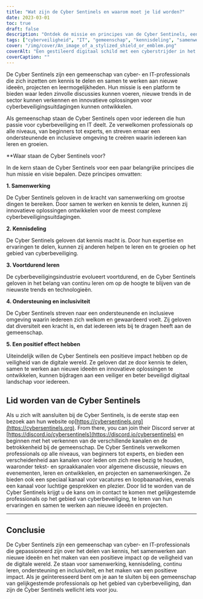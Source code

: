 ```yaml
---
title: "Wat zijn de Cyber Sentinels en waarom moet je lid worden?"
date: 2023-03-01
toc: true
draft: false
description: "Ontdek de missie en principes van de Cyber Sentinels, een gemeenschap van cyber- en IT-professionals die zich inzetten voor het delen van kennis en het ontwikkelen van innovatieve oplossingen voor cyberbeveiligingsuitdagingen."
tags: ["cyberveiligheid", "IT", "gemeenschap", "kennisdeling", "samenwerking", "continu leren", "steun", "inclusiviteit", "positieve impact", "tekstkanalen", "spraakkanalen", "loopbaanadvies", "carrièremogelijkheden", "leermiddelen", "opkomende trends", "projecten", "evenementen", "conferenties", "foto's van huisdieren", "technologie"]
cover: "/img/cover/An_image_of_a_stylized_shield_or_emblem.png"
coverAlt: "Een gestileerd digitaal schild met een cyberstrijder in het midden, omgeven door abstracte vormen en lijnen die gegevensstromen en netwerkverbindingen voorstellen."
coverCaption: ""
---
```


De Cyber Sentinels zijn een gemeenschap van cyber- en IT-professionals die zich inzetten om kennis te delen en samen te werken aan nieuwe ideeën, projecten en leermogelijkheden. Hun missie is een platform te bieden waar leden zinvolle discussies kunnen voeren, nieuwe trends in de sector kunnen verkennen en innovatieve oplossingen voor cyberbeveiligingsuitdagingen kunnen ontwikkelen.

Als gemeenschap staan de Cyber Sentinels open voor iedereen die hun passie voor cyberbeveiliging en IT deelt. Ze verwelkomen professionals op alle niveaus, van beginners tot experts, en streven ernaar een ondersteunende en inclusieve omgeving te creëren waarin iedereen kan leren en groeien.

**Waar staan de Cyber Sentinels voor?

In de kern staan de Cyber Sentinels voor een paar belangrijke principes die hun missie en visie bepalen. Deze principes omvatten:

**1. Samenwerking**

De Cyber Sentinels geloven in de kracht van samenwerking om grootse dingen te bereiken. Door samen te werken en kennis te delen, kunnen zij innovatieve oplossingen ontwikkelen voor de meest complexe cyberbeveiligingsuitdagingen.

**2. Kennisdeling**

De Cyber Sentinels geloven dat kennis macht is. Door hun expertise en ervaringen te delen, kunnen zij anderen helpen te leren en te groeien op het gebied van cyberbeveiliging.

**3. Voortdurend leren**

De cyberbeveiligingsindustrie evolueert voortdurend, en de Cyber Sentinels geloven in het belang van continu leren om op de hoogte te blijven van de nieuwste trends en technologieën.

**4. Ondersteuning en inclusiviteit**

De Cyber Sentinels streven naar een ondersteunende en inclusieve omgeving waarin iedereen zich welkom en gewaardeerd voelt. Zij geloven dat diversiteit een kracht is, en dat iedereen iets bij te dragen heeft aan de gemeenschap.

**5. Een positief effect hebben**

Uiteindelijk willen de Cyber Sentinels een positieve impact hebben op de veiligheid van de digitale wereld. Ze geloven dat ze door kennis te delen, samen te werken aan nieuwe ideeën en innovatieve oplossingen te ontwikkelen, kunnen bijdragen aan een veiliger en beter beveiligd digitaal landschap voor iedereen.

## Lid worden van de Cyber Sentinels

Als u zich wilt aansluiten bij de Cyber Sentinels, is de eerste stap een bezoek aan hun website op[https://cybersentinels.org](https://cybersentinels.org). From there, you can join their Discord server at [https://discord.io/cybersentinels](https://discord.io/cybersentinels) en beginnen met het verkennen van de verschillende kanalen en de betrokkenheid bij de gemeenschap. De Cyber Sentinels verwelkomen professionals op alle niveaus, van beginners tot experts, en bieden een verscheidenheid aan kanalen voor leden om zich mee bezig te houden, waaronder tekst- en spraakkanalen voor algemene discussie, nieuws en evenementen, leren en ontwikkelen, en projecten en samenwerkingen. Ze bieden ook een speciaal kanaal voor vacatures en loopbaanadvies, evenals een kanaal voor luchtige gesprekken en plezier. Door lid te worden van de Cyber Sentinels krijgt u de kans om in contact te komen met gelijkgestemde professionals op het gebied van cyberbeveiliging, te leren van hun ervaringen en samen te werken aan nieuwe ideeën en projecten.

___________________________________________________________________________

## Conclusie

De Cyber Sentinels zijn een gemeenschap van cyber- en IT-professionals die gepassioneerd zijn over het delen van kennis, het samenwerken aan nieuwe ideeën en het maken van een positieve impact op de veiligheid van de digitale wereld. Ze staan voor samenwerking, kennisdeling, continu leren, ondersteuning en inclusiviteit, en het maken van een positieve impact. Als je geïnteresseerd bent om je aan te sluiten bij een gemeenschap van gelijkgestemde professionals op het gebied van cyberbeveiliging, dan zijn de Cyber Sentinels wellicht iets voor jou.
